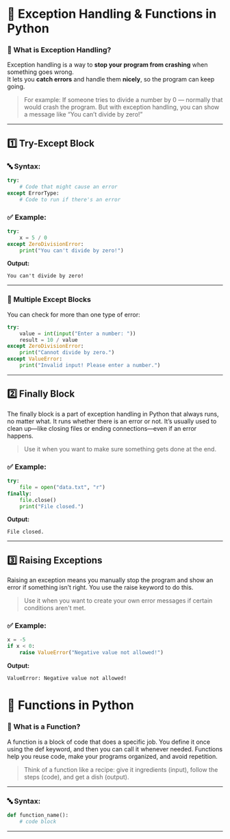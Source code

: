 # 🧠 Exception Handling & Functions in Python 
### 📘 What is Exception Handling?

Exception handling is a way to **stop your program from crashing** when something goes wrong.  
It lets you **catch errors** and handle them **nicely**, so the program can keep going.

> For example: If someone tries to divide a number by 0 — normally that would crash the program. But with exception handling, you can show a message like “You can’t divide by zero!”

---

## 1️⃣ Try-Except Block

### 🔤 Syntax:
```python
try:
    # Code that might cause an error
except ErrorType:
    # Code to run if there's an error
```

### ✅ Example:
```python
try:
    x = 5 / 0
except ZeroDivisionError:
    print("You can't divide by zero!")
```

**Output:**
```
You can't divide by zero!
```

---

### 🧱 Multiple Except Blocks

You can check for more than one type of error:

```python
try:
    value = int(input("Enter a number: "))
    result = 10 / value
except ZeroDivisionError:
    print("Cannot divide by zero.")
except ValueError:
    print("Invalid input! Please enter a number.")
```

---

## 2️⃣ Finally Block

The finally block is a part of exception handling in Python that always runs, no matter what.
It runs whether there is an error or not.
It’s usually used to clean up—like closing files or ending connections—even if an error happens.

> Use it when you want to make sure something gets done at the end.

### ✅ Example:
```python
try:
    file = open("data.txt", "r")
finally:
    file.close()
    print("File closed.")
```

**Output:**
```
File closed.
```

---

## 3️⃣ Raising Exceptions

Raising an exception means you manually stop the program and show an error if something isn’t right.
You use the raise keyword to do this.

> Use it when you want to create your own error messages if certain conditions aren't met.

### ✅ Example:
```python
x = -5
if x < 0:
    raise ValueError("Negative value not allowed!")
```

**Output:**
```
ValueError: Negative value not allowed!
```

# 🧩 Functions in Python


### 📘 What is a Function?

A function is a block of code that does a specific job.
You define it once using the def keyword, and then you can call it whenever needed.
Functions help you reuse code, make your programs organized, and avoid repetition.

> Think of a function like a recipe: give it ingredients (input), follow the steps (code), and get a dish (output).

---

### 🔤 Syntax:
```python
def function_name():
    # code block
```

---
